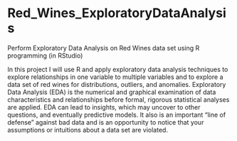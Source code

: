 # Red_Wines_ExploratoryDataAnalysis
Perform Exploratory Data Analysis on Red Wines data set using R programming (in RStudio)

In this project I will use R and apply exploratory data analysis techniques to explore relationships in one variable to multiple variables and to explore a data set of red wines for distributions, outliers, and anomalies.
Exploratory Data Analysis (EDA) is the numerical and graphical examination of data characteristics and relationships before formal, rigorous statistical analyses are applied. EDA can lead to insights, which may uncover to other questions, and eventually predictive models. It also is an important “line of defense” against bad data and is an opportunity to notice that your assumptions or intuitions about a data set are violated.
